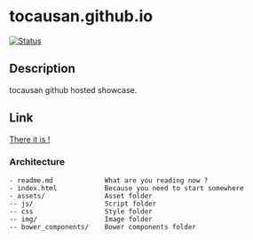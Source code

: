 # tocausan.github.io
[![Status](https://img.shields.io/badge/Status-On_air-pink.svg)]()

## Description
tocausan github hosted showcase.

## Link
[There it is !](http://tocausan.github.io)

### Architecture
```
- readme.md             What are you reading now ?
- index.html            Because you need to start somewhere
- assets/               Asset folder
-- js/                  Script folder
-- css                  Style folder
-- img/                 Image folder
-- bower_components/    Bower components folder
```








